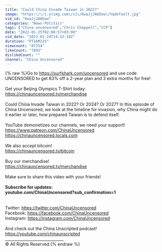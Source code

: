 ```yaml
---
title: "Could China Invade Taiwan in 2022?"
image: "https:\/\/i.ytimg.com\/vi\/KwaJjJAbEew\/hqdefault.jpg"
vid_id: "KwaJjJAbEew"
categories: "News-Politics"
tags: ["China uncensored","Chris Chappell","CCP"]
date: "2022-01-25T02:08:57+03:00"
vid_date: "2022-01-24T14:32:18Z"
duration: "PT16M12S"
viewcount: "87254"
likeCount: "7893"
dislikeCount: ""
channel: "China Uncensored"
---
```

{% raw %}Go to <a rel="nofollow" target="blank" href="https://surfshark.com/uncensored">https://surfshark.com/uncensored</a> and use code UNCENSORED to get 83% off a 2-year plan and 3 extra months for free!<br /><br />Get your Beijing Olympics T-Shirt today: <a rel="nofollow" target="blank" href="https://chinauncensored.tv/merchandise">https://chinauncensored.tv/merchandise</a><br /><br />Could China Invade Taiwan in 2022? Or 2024? Or 2027? In this episode of China Uncensored, we look at the timeline for invasion, why China might do it earlier or later, how prepared Taiwan is to defend itself.<br /><br />YouTube demonetizes our channels, we need your support!<br /><a rel="nofollow" target="blank" href="https://www.patreon.com/ChinaUncensored">https://www.patreon.com/ChinaUncensored</a><br /><a rel="nofollow" target="blank" href="https://chinauncensored.locals.com">https://chinauncensored.locals.com</a><br /><br />We also accept bitcoin!<br /><a rel="nofollow" target="blank" href="https://chinauncensored.tv/bitcoin">https://chinauncensored.tv/bitcoin</a><br /><br />Buy our merchandise!<br /><a rel="nofollow" target="blank" href="https://chinauncensored.tv/merchandise">https://chinauncensored.tv/merchandise</a><br /><br />Make sure to share this video with your friends!<br />______________________________<br />Subscribe for updates:<br />youtube.com/ChinaUncensored?sub_confirmation=1<br /><br />______________________________<br />Twitter: <a rel="nofollow" target="blank" href="https://twitter.com/ChinaUncensored">https://twitter.com/ChinaUncensored</a><br />Facebook: <a rel="nofollow" target="blank" href="https://facebook.com/ChinaUncensored">https://facebook.com/ChinaUncensored</a><br />Instagram: <a rel="nofollow" target="blank" href="https://instagram.com/ChinaUncensored">https://instagram.com/ChinaUncensored</a><br /><br />And check out the China Unscripted podcast!<br /><a rel="nofollow" target="blank" href="https://youtube.com/chinaunscripted">https://youtube.com/chinaunscripted</a><br />______________________________<br />© All Rights Reserved.{% endraw %}
